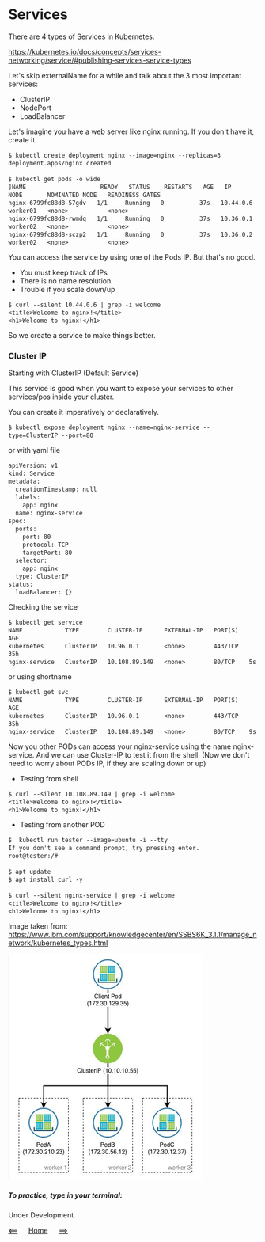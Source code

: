 # Services

There are 4 types of Services in Kubernetes.

https://kubernetes.io/docs/concepts/services-networking/service/#publishing-services-service-types

Let's skip externalName for a while and talk about the 3 most important services:
- ClusterIP
- NodePort
- LoadBalancer

Let's imagine you have a web server like nginx running.
If you don't have it, create it.

```
$ kubectl create deployment nginx --image=nginx --replicas=3
deployment.apps/nginx created

$ kubectl get pods -o wide
]NAME                     READY   STATUS    RESTARTS   AGE   IP          NODE       NOMINATED NODE   READINESS GATES
nginx-6799fc88d8-57gdv   1/1     Running   0          37s   10.44.0.6   worker01   <none>           <none>
nginx-6799fc88d8-rwmdq   1/1     Running   0          37s   10.36.0.1   worker02   <none>           <none>
nginx-6799fc88d8-sczp2   1/1     Running   0          37s   10.36.0.2   worker02   <none>           <none>
```

You can access the service by using one of the Pods IP.
But that's no good.
- You must keep track of IPs
- There is no name resolution
- Trouble if you scale down/up

```
$ curl --silent 10.44.0.6 | grep -i welcome
<title>Welcome to nginx!</title>
<h1>Welcome to nginx!</h1>
```

So we create a service to make things better.

### Cluster IP

Starting with ClusterIP  (Default Service)

This service is good when you want to expose your services to other services/pos inside your cluster.

You can create it imperatively or declaratively.

```
$ kubectl expose deployment nginx --name=nginx-service --type=ClusterIP --port=80
```

or with yaml file
```
apiVersion: v1
kind: Service
metadata:
  creationTimestamp: null
  labels:
    app: nginx
  name: nginx-service
spec:
  ports:
  - port: 80
    protocol: TCP
    targetPort: 80
  selector:
    app: nginx
  type: ClusterIP
status:
  loadBalancer: {}
```

Checking the service
```
$ kubectl get service
NAME            TYPE        CLUSTER-IP      EXTERNAL-IP   PORT(S)   AGE
kubernetes      ClusterIP   10.96.0.1       <none>        443/TCP   35h
nginx-service   ClusterIP   10.108.89.149   <none>        80/TCP    5s
```
or using shortname
```
$ kubectl get svc
NAME            TYPE        CLUSTER-IP      EXTERNAL-IP   PORT(S)   AGE
kubernetes      ClusterIP   10.96.0.1       <none>        443/TCP   35h
nginx-service   ClusterIP   10.108.89.149   <none>        80/TCP    9s
```

Now you other PODs can access your nginx-service using the name nginx-service.
And we can use Cluster-IP to test it from the shell. 
(Now we don't need to worry about PODs IP, if they are scaling down or up)

- Testing from shell
```
$ curl --silent 10.108.89.149 | grep -i welcome
<title>Welcome to nginx!</title>
<h1>Welcome to nginx!</h1>
```

- Testing from another POD
```
$  kubectl run tester --image=ubuntu -i --tty
If you don't see a command prompt, try pressing enter.
root@tester:/# 

$ apt update
$ apt install curl -y

$ curl --silent nginx-service | grep -i welcome
<title>Welcome to nginx!</title>
<h1>Welcome to nginx!</h1>
```

Image taken from: https://www.ibm.com/support/knowledgecenter/en/SSBS6K_3.1.1/manage_network/kubernetes_types.html

![ClusterIP](images/services-clusterIP.JPG)


##### To practice, type in your terminal:
Under Development

[<==](40.AutoScaling.md) 
&emsp; 
[Home](../../README.md) 
&emsp; 
[==>](46.Services-Cluster-NodePort.md)